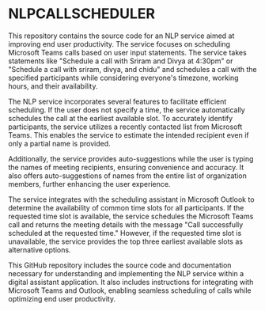 # NLPCALLSCHEDULER
This repository contains the source code for an NLP service aimed at improving end user productivity. The service focuses on scheduling Microsoft Teams calls based on user input statements. The service takes statements like "Schedule a call with Sriram and Divya at 4:30pm" or "Schedule a call with sriram, divya, and chidu" and schedules a call with the specified participants while considering everyone's timezone, working hours, and their availability.

The NLP service incorporates several features to facilitate efficient scheduling. If the user does not specify a time, the service automatically schedules the call at the earliest available slot. To accurately identify participants, the service utilizes a recently contacted list from Microsoft Teams. This enables the service to estimate the intended recipient even if only a partial name is provided.

Additionally, the service provides auto-suggestions while the user is typing the names of meeting recipients, ensuring convenience and accuracy. It also offers auto-suggestions of names from the entire list of organization members, further enhancing the user experience.

The service integrates with the scheduling assistant in Microsoft Outlook to determine the availability of common time slots for all participants. If the requested time slot is available, the service schedules the Microsoft Teams call and returns the meeting details with the message "Call successfully scheduled at the requested time." However, if the requested time slot is unavailable, the service provides the top three earliest available slots as alternative options.

This GitHub repository includes the source code and documentation necessary for understanding and implementing the NLP service within a digital assistant application. It also includes instructions for integrating with Microsoft Teams and Outlook, enabling seamless scheduling of calls while optimizing end user productivity.



